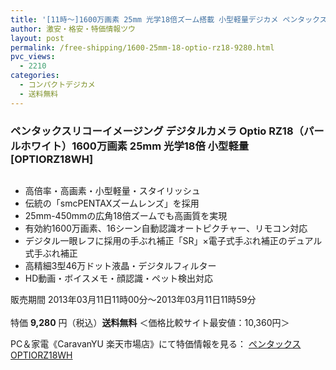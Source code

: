 ```yaml
---
title: '[11時〜]1600万画素 25mm 光学18倍ズーム搭載 小型軽量デジカメ ペンタックス Optio RZ18 ホワイト 1時間限定特価9280円！送料無料！'
author: 激安・格安・特価情報ツウ
layout: post
permalink: /free-shipping/1600-25mm-18-optio-rz18-9280.html
pvc_views:
  - 2210
categories:
  - コンパクトデジカメ
  - 送料無料
---
```

### ペンタックスリコーイメージング デジタルカメラ Optio RZ18（パールホワイト）1600万画素 25mm 光学18倍 小型軽量 [OPTIORZ18WH]

<div class="img-bg2 img_L">
  <a href="http://hb.afl.rakuten.co.jp/hgc/04661a9a.c55cae38.04661a9b.8fa689b1/?pc=http%3a%2f%2fitem.rakuten.co.jp%2fpc-express%2f4961333210961%2f%3fscid%3daf_ich_link_img&#038;m=http%3a%2f%2fm.rakuten.co.jp%2fpc-express%2fi%2f10356995%2f" target="_blank"><img src="http://hbb.afl.rakuten.co.jp/hgb/?pc=http%3a%2f%2fthumbnail.image.rakuten.co.jp%2f%400_mall%2fpc-express%2fcabinet%2fximg245%2f4961333210961.jpg%3f_ex%3d128x128&#038;m=http%3a%2f%2fthumbnail.image.rakuten.co.jp%2f%400_mall%2fpc-express%2fcabinet%2fximg245%2f4961333210961.jpg" border="0" title="" alt="" /></a>
</div>

<!--more-->

  * 高倍率・高画素・小型軽量・スタイリッシュ
  * 伝統の「smcPENTAXズームレンズ」を採用
  * 25mm-450mmの広角18倍ズームでも高画質を実現
  * 有効約1600万画素、16シーン自動認識オートピクチャー、リモコン対応
  * デジタル一眼レフに採用の手ぶれ補正「SR」×電子式手ぶれ補正のデュアル式手ぶれ補正
  * 高精細3型46万ドット液晶・デジタルフィルター
  * HD動画・ボイスメモ・顔認識・ペット検出対応

販売期間 2013年03月11日11時00分～2013年03月11日11時59分  
<br clear="all" />特価 <span class="tokka-price"><strong>9,280</strong></span> 円（税込）**送料無料** ＜価格比較サイト最安値：10,360円＞  
  
PC＆家電《CaravanYU 楽天市場店》にて特価情報を見る： <span class="fs150p"><a href="http://hb.afl.rakuten.co.jp/hgc/04661a9a.c55cae38.04661a9b.8fa689b1/?pc=http%3a%2f%2fitem.rakuten.co.jp%2fpc-express%2f4961333210961%2f%3fscid%3daf_ich_link_img&#038;m=http%3a%2f%2fm.rakuten.co.jp%2fpc-express%2fi%2f10356995%2f" target="_blank">ペンタックス OPTIORZ18WH</a></span>